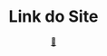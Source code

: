 <h1 align="center"><strong>Link do Site</strong></h1>
<div align="center">
   <a href="https://loooore.github.io/SnakeGame/" target="_blank" rel="external">🔗</a>
</div>

